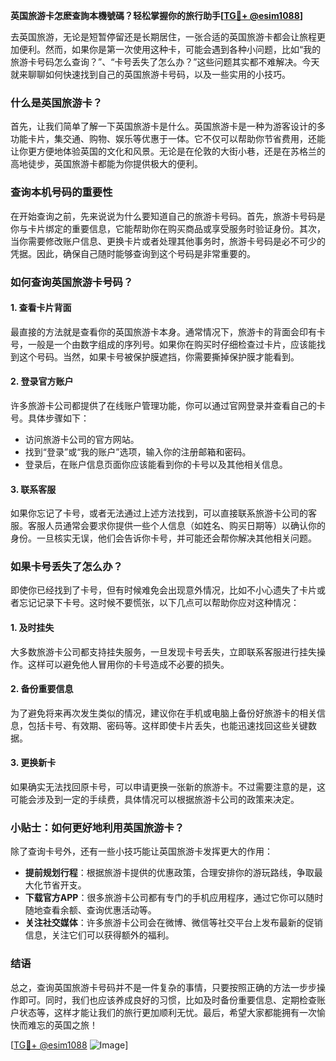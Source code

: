 **英国旅游卡怎麽查詢本機號碼？轻松掌握你的旅行助手[[TG💪+ @esim1088](https://t.me/s/esim1088)]**

去英国旅游，无论是短暂停留还是长期居住，一张合适的英国旅游卡都会让旅程更加便利。然而，如果你是第一次使用这种卡，可能会遇到各种小问题，比如“我的旅游卡号码怎么查询？”、“卡号丢失了怎么办？”这些问题其实都不难解决。今天就来聊聊如何快速找到自己的英国旅游卡号码，以及一些实用的小技巧。

### 什么是英国旅游卡？

首先，让我们简单了解一下英国旅游卡是什么。英国旅游卡是一种为游客设计的多功能卡片，集交通、购物、娱乐等优惠于一体。它不仅可以帮助你节省费用，还能让你更方便地体验英国的文化和风景。无论是在伦敦的大街小巷，还是在苏格兰的高地徒步，英国旅游卡都能为你提供极大的便利。

### 查询本机号码的重要性

在开始查询之前，先来说说为什么要知道自己的旅游卡号码。首先，旅游卡号码是你与卡片绑定的重要信息，它能帮助你在购买商品或享受服务时验证身份。其次，当你需要修改账户信息、更换卡片或者处理其他事务时，旅游卡号码是必不可少的凭据。因此，确保自己随时能够查询到这个号码是非常重要的。

### 如何查询英国旅游卡号码？

#### 1. 查看卡片背面
最直接的方法就是查看你的英国旅游卡本身。通常情况下，旅游卡的背面会印有卡号，一般是一个由数字组成的序列号。如果你在购买时仔细检查过卡片，应该能找到这个号码。当然，如果卡号被保护膜遮挡，你需要撕掉保护膜才能看到。

#### 2. 登录官方账户
许多旅游卡公司都提供了在线账户管理功能，你可以通过官网登录并查看自己的卡号。具体步骤如下：
- 访问旅游卡公司的官方网站。
- 找到“登录”或“我的账户”选项，输入你的注册邮箱和密码。
- 登录后，在账户信息页面你应该能看到你的卡号以及其他相关信息。

#### 3. 联系客服
如果你忘记了卡号，或者无法通过上述方法找到，可以直接联系旅游卡公司的客服。客服人员通常会要求你提供一些个人信息（如姓名、购买日期等）以确认你的身份。一旦核实无误，他们会告诉你卡号，并可能还会帮你解决其他相关问题。

### 如果卡号丢失了怎么办？

即使你已经找到了卡号，但有时候难免会出现意外情况，比如不小心遗失了卡片或者忘记记录下卡号。这时候不要慌张，以下几点可以帮助你应对这种情况：

#### 1. 及时挂失
大多数旅游卡公司都支持挂失服务，一旦发现卡号丢失，立即联系客服进行挂失操作。这样可以避免他人冒用你的卡号造成不必要的损失。

#### 2. 备份重要信息
为了避免将来再次发生类似的情况，建议你在手机或电脑上备份好旅游卡的相关信息，包括卡号、有效期、密码等。这样即使卡片丢失，也能迅速找回这些关键数据。

#### 3. 更换新卡
如果确实无法找回原卡号，可以申请更换一张新的旅游卡。不过需要注意的是，这可能会涉及到一定的手续费，具体情况可以根据旅游卡公司的政策来决定。

### 小贴士：如何更好地利用英国旅游卡？

除了查询卡号外，还有一些小技巧能让英国旅游卡发挥更大的作用：

- **提前规划行程**：根据旅游卡提供的优惠政策，合理安排你的游玩路线，争取最大化节省开支。
- **下载官方APP**：很多旅游卡公司都有专门的手机应用程序，通过它你可以随时随地查看余额、查询优惠活动等。
- **关注社交媒体**：许多旅游卡公司会在微博、微信等社交平台上发布最新的促销信息，关注它们可以获得额外的福利。

### 结语

总之，查询英国旅游卡号码并不是一件复杂的事情，只要按照正确的方法一步步操作即可。同时，我们也应该养成良好的习惯，比如及时备份重要信息、定期检查账户状态等，这样才能让我们的旅行更加顺利无忧。最后，希望大家都能拥有一次愉快而难忘的英国之旅！

[[TG💪+ @esim1088](https://t.me/s/esim1088) ![Image](https://i.postimg.cc/4NQfJmqS/Snipaste-2025-05-13-00-14-12.png)]